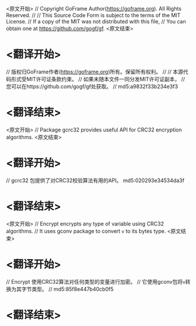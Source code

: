 
<原文开始>
// Copyright GoFrame Author(https://goframe.org). All Rights Reserved.
//
// This Source Code Form is subject to the terms of the MIT License.
// If a copy of the MIT was not distributed with this file,
// You can obtain one at https://github.com/gogf/gf.
<原文结束>

# <翻译开始>
// 版权归GoFrame作者(https://goframe.org)所有。保留所有权利。
//
// 本源代码形式受MIT许可证条款约束。
// 如果未随本文件一同分发MIT许可证副本，
// 您可以在https://github.com/gogf/gf处获取。
// md5:a9832f33b234e3f3
# <翻译结束>


<原文开始>
// Package gcrc32 provides useful API for CRC32 encryption algorithms.
<原文结束>

# <翻译开始>
// gcrc32 包提供了对CRC32校验算法有用的API。 md5:020293e34534da3f
# <翻译结束>


<原文开始>
// Encrypt encrypts any type of variable using CRC32 algorithms.
// It uses gconv package to convert `v` to its bytes type.
<原文结束>

# <翻译开始>
// Encrypt 使用CRC32算法对任何类型的变量进行加密。
// 它使用gconv包将`v`转换为其字节类型。
// md5:85f8e447b40cb0f5
# <翻译结束>

